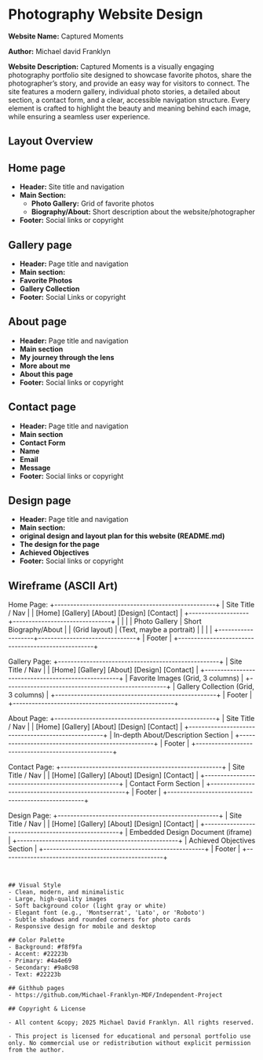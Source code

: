 # Photography Website Design 

**Website Name:** Captured Moments

**Author:** Michael david Franklyn
 
**Website Description:**
Captured Moments is a visually engaging photography portfolio site designed to showcase favorite photos, share the photographer’s story, and provide an easy way for visitors to connect. The site features a modern gallery, individual photo stories, a detailed about section, a contact form, and a clear, accessible navigation structure. Every element is crafted to highlight the beauty and meaning behind each image, while ensuring a seamless user experience.
 
## Layout Overview

## Home page
- **Header:** Site title and navigation
- **Main Section:**
  - **Photo Gallery:** Grid of favorite photos
  - **Biography/About:** Short description about the website/photographer
- **Footer:** Social links or copyright

## Gallery page
- **Header:**  Page title and navigation
- **Main section:**
 - **Favorite Photos**
 - **Gallery Collection**
- **Footer:** Social Links or copyright

## About page
- **Header:** Page title and navigation
- **Main section**
 - **My journey through the lens**
 - **More about me**
 - **About this page**
- **Footer:** Social links or copyright

## Contact page
- **Header:** Page title and navigation
- **Main section**
 - **Contact Form**
  - **Name**
  - **Email**
  - **Message**
- **Footer:** Social links or copyright

## Design page
- **Header:** Page title and navigation
- **Main section:**
 - **original design and layout plan for this website (README.md)**
 - **The design for the page**
 - **Achieved Objectives**
- **Footer:** Social links or copyright

## Wireframe (ASCII Art)

Home Page:
+---------------------------------------------------+
|                 Site Title / Nav                  |
|  [Home] [Gallery] [About] [Design] [Contact]      |
+-------------------+-------------------------------+
|                   |                               |
|   Photo Gallery   |    Short Biography/About      |
|   (Grid layout)   |    (Text, maybe a portrait)   |
|                   |                               |
+-------------------+-------------------------------+
|                    Footer                         |
+---------------------------------------------------+

Gallery Page:
+---------------------------------------------------+
|                 Site Title / Nav                  |
|  [Home] [Gallery] [About] [Design] [Contact]      |
+---------------------------------------------------+
|         Favorite Images (Grid, 3 columns)         |
+---------------------------------------------------+
|         Gallery Collection (Grid, 3 columns)      |
+---------------------------------------------------+
|                    Footer                         |
+---------------------------------------------------+

About Page:
+---------------------------------------------------+
|                 Site Title / Nav                  |
|  [Home] [Gallery] [About] [Design] [Contact]      |
+---------------------------------------------------+
|        In-depth About/Description Section         |
+---------------------------------------------------+
|                    Footer                         |
+---------------------------------------------------+


Contact Page:
+---------------------------------------------------+
|                 Site Title / Nav                  |
|  [Home] [Gallery] [About] [Design] [Contact]      |
+---------------------------------------------------+
|                Contact Form Section               |
+---------------------------------------------------+
|                    Footer                         |
+---------------------------------------------------+

Design Page:
+---------------------------------------------------+
|                 Site Title / Nav                  |
|  [Home] [Gallery] [About] [Design] [Contact]      |
+---------------------------------------------------+
|         Embedded Design Document (iframe)         |
+---------------------------------------------------+
|         Achieved Objectives Section               |
+---------------------------------------------------+
|                    Footer                         |
+---------------------------------------------------+
```


## Visual Style
- Clean, modern, and minimalistic
- Large, high-quality images
- Soft background color (light gray or white)
- Elegant font (e.g., 'Montserrat', 'Lato', or 'Roboto')
- Subtle shadows and rounded corners for photo cards
- Responsive design for mobile and desktop

## Color Palette
- Background: #f8f9fa
- Accent: #22223b
- Primary: #4a4e69
- Secondary: #9a8c98
- Text: #22223b

## Githhub pages
- https://github.com/Michael-Franklyn-MDF/Independent-Project

## Copyright & License

- All content &copy; 2025 Michael David Franklyn. All rights reserved.

- This project is licensed for educational and personal portfolio use only. No commercial use or redistribution without explicit permission from the author.